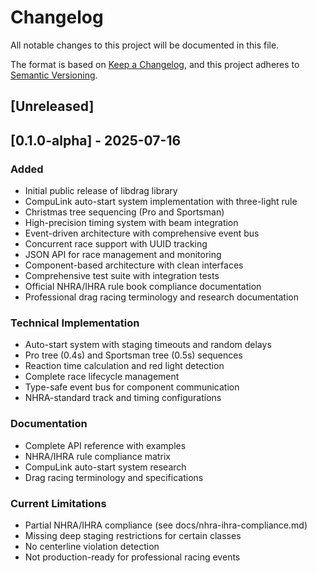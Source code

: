 # Changelog

All notable changes to this project will be documented in this file.

The format is based on [Keep a Changelog](https://keepachangelog.com/en/1.0.0/),
and this project adheres to [Semantic Versioning](https://semver.org/spec/v2.0.0.html).

## [Unreleased]

## [0.1.0-alpha] - 2025-07-16

### Added
- Initial public release of libdrag library
- CompuLink auto-start system implementation with three-light rule
- Christmas tree sequencing (Pro and Sportsman)
- High-precision timing system with beam integration
- Event-driven architecture with comprehensive event bus
- Concurrent race support with UUID tracking
- JSON API for race management and monitoring
- Component-based architecture with clean interfaces
- Comprehensive test suite with integration tests
- Official NHRA/IHRA rule book compliance documentation
- Professional drag racing terminology and research documentation

### Technical Implementation
- Auto-start system with staging timeouts and random delays
- Pro tree (0.4s) and Sportsman tree (0.5s) sequences
- Reaction time calculation and red light detection
- Complete race lifecycle management
- Type-safe event bus for component communication
- NHRA-standard track and timing configurations

### Documentation
- Complete API reference with examples
- NHRA/IHRA rule compliance matrix
- CompuLink auto-start system research
- Drag racing terminology and specifications

### Current Limitations
- Partial NHRA/IHRA compliance (see docs/nhra-ihra-compliance.md)
- Missing deep staging restrictions for certain classes
- No centerline violation detection
- Not production-ready for professional racing events